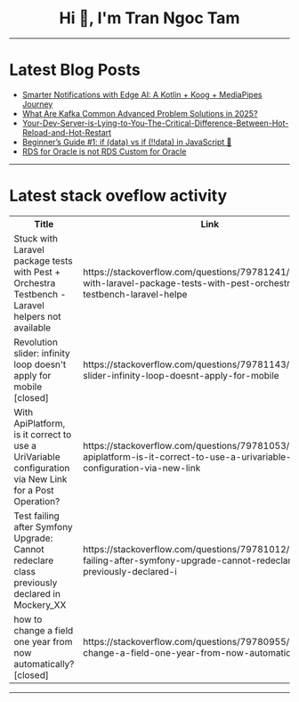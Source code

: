 <h1 align="center">Hi 👋, I'm Tran Ngoc Tam</h1>

---

# Latest Blog Posts 
<!-- BLOG-POST-LIST:START -->
- [Smarter Notifications with Edge AI: A Kotlin + Koog + MediaPipes Journey](https://dev.to/monda8am/smarter-notifications-with-edge-ai-a-kotlin-koog-mediapipes-journey-5h1)
- [What Are Kafka Common Advanced Problem Solutions in 2025?](https://dev.to/rociogarciavf/what-are-kafka-common-advanced-problem-solutions-in-2025-4pij)
- [Your-Dev-Server-is-Lying-to-You-The-Critical-Difference-Between-Hot-Reload-and-Hot-Restart](https://dev.to/member_f8c307c5/your-dev-server-is-lying-to-you-the-critical-difference-between-hot-reload-and-hot-restart-37f0)
- [Beginner’s Guide #1: if &lpar;data&rpar; vs if &lpar;!!data&rpar; in JavaScript 🤔](https://dev.to/sylwia-lask/beginners-guide-1-if-data-vs-if-data-in-javascript-14bc)
- [RDS for Oracle is not RDS Custom for Oracle](https://dev.to/wakeup_flower_8591a6cb6a9/rds-for-oracle-is-not-rds-custom-for-oracle-4i6k)
<!-- BLOG-POST-LIST:END -->

---

# Latest stack oveflow activity
<table>
  <tr><th>Title</th><th>Link</th></tr>
  <!-- STACKOVERFLOW:START --><tr><td>Stuck with Laravel package tests with Pest + Orchestra Testbench - Laravel helpers not available</td><td>https://stackoverflow.com/questions/79781241/stuck-with-laravel-package-tests-with-pest-orchestra-testbench-laravel-helpe</td></tr><tr><td>Revolution slider: infinity loop doesn&#39;t apply for mobile [closed]</td><td>https://stackoverflow.com/questions/79781143/revolution-slider-infinity-loop-doesnt-apply-for-mobile</td></tr><tr><td>With ApiPlatform, is it correct to use a UriVariable configuration via New Link for a Post Operation?</td><td>https://stackoverflow.com/questions/79781053/with-apiplatform-is-it-correct-to-use-a-urivariable-configuration-via-new-link</td></tr><tr><td>Test failing after Symfony Upgrade: Cannot redeclare class previously declared in Mockery_XX</td><td>https://stackoverflow.com/questions/79781012/test-failing-after-symfony-upgrade-cannot-redeclare-class-previously-declared-i</td></tr><tr><td>how to change a field one year from now automatically? [closed]</td><td>https://stackoverflow.com/questions/79780955/how-to-change-a-field-one-year-from-now-automatically</td></tr><!-- STACKOVERFLOW:END -->
</table>

---


